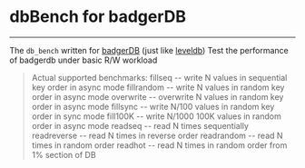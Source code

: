 # dbBench for badgerDB

-------

The `db_bench` written for [badgerDB](https://github.com/dgraph-io/badger) (just like [leveldb](https://github.com/google/leveldb/blob/main/benchmarks/db_bench.cc))
Test the performance of badgerdb under basic R/W workload

>	Actual supported benchmarks:
>	   fillseq       -- write N values in sequential key order in async mode
>    fillrandom    -- write N values in random key order in async mode
>    overwrite     -- overwrite N values in random key order in async mode
>    fillsync      -- write N/100 values in random key order in sync mode
>    fill100K      -- write N/1000 100K values in random order in async mode
>    readseq       -- read N times sequentially
>    readreverse   -- read N times in reverse order
>    readrandom    -- read N times in random order
>	   readhot       -- read N times in random order from 1% section of DB
